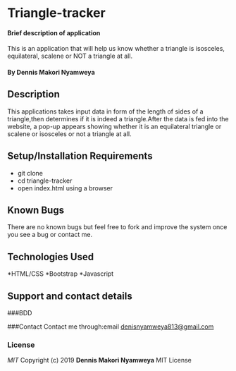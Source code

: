 # Triangle-tracker
#### Brief description of application
This is an application that will help us know whether a triangle is isosceles,
 equilateral, scalene or NOT a triangle at all.
#### By **Dennis Makori Nyamweya**
## Description
This applications takes input data in form of the length of sides of a triangle,then determines if
it is indeed a triangle.After the data is fed into the website, a pop-up appears showing whether it is an equilateral
triangle or scalene or isosceles or not a triangle at all.
## Setup/Installation Requirements
* git clone
* cd triangle-tracker
* open index.html using a browser
## Known Bugs
There are no known bugs but feel free to fork and improve the system once you see a bug or contact me.
## Technologies Used
*HTML/CSS
*Bootstrap
*Javascript
## Support and contact details
###BDD

###Contact
Contact me through:email denisnyamweya813@gmail.com
### License
*MIT*
Copyright (c) 2019 **Dennis Makori Nyamweya**
MIT License
